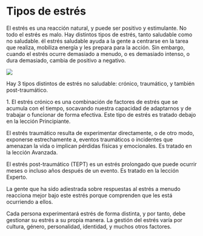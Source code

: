 [Title]: # (Tipos de stress)
[Difficulty]: # (Principiante)
[Order]: # (0)

# Tipos de estrés

El estrés es una reacción natural, y puede ser positivo y estimulante. No todo el estrés es malo. Hay distintos tipos de estrés, tanto saludable como no saludable. él estrés saludable ayuda a la gente a centrarse en la tarea que realiza, mobiliza energía y les prepara para la acción. Sin embargo, cuando el estrés ocurre demasiado a menudo, o es demasiado intenso, o dura demasiado, cambia de positivo a negativo.

![](stress1.png)

Hay 3 tipos distintos de estrés no saludable: crónico, traumático, y también post-traumático.

1\. El estrés crónico es una combinación de factores de estrés que se acumula con el tiempo, socavando nuestra capacidad de adaptarnos y de trabajar o funcionar de forma efectiva. Este tipo de estrés es tratado debajo en la lección Principiante.

El estrés traumático resulta de experimentar directamente, o de otro modo, exponerse estrechamente a, eventos traumáticos o incidentes que amenazan la vida o implican pérdidas físicas y emocionales. Es tratado en la lección Avanzada.

El estrés post-traumático (TEPT) es un estrés prolongado que puede ocurrir meses o incluso años después de un evento. Es tratado en la lección Experto.

La gente que ha sido adiestrada sobre respuestas al estrés a menudo reacciona mejor bajo este estrés porque comprenden que les está ocurriendo a ellos.

Cada persona experimentará estrés de forma distinta, y por tanto, debe gestionar su estrés a su propia manera. La gestión del estrés varía por cultura, género, personalidad, identidad, y muchos otros factores.